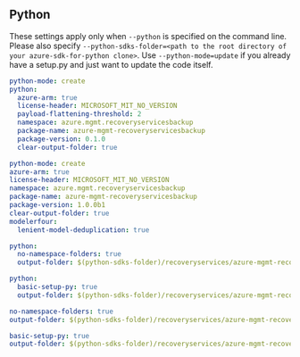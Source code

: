 ## Python

These settings apply only when `--python` is specified on the command line.
Please also specify `--python-sdks-folder=<path to the root directory of your azure-sdk-for-python clone>`.
Use `--python-mode=update` if you already have a setup.py and just want to update the code itself.

``` yaml $(python) && !$(track2)
python-mode: create
python:
  azure-arm: true
  license-header: MICROSOFT_MIT_NO_VERSION
  payload-flattening-threshold: 2
  namespace: azure.mgmt.recoveryservicesbackup
  package-name: azure-mgmt-recoveryservicesbackup
  package-version: 0.1.0
  clear-output-folder: true
```
``` yaml $(python) && $(track2)
python-mode: create
azure-arm: true
license-header: MICROSOFT_MIT_NO_VERSION
namespace: azure.mgmt.recoveryservicesbackup
package-name: azure-mgmt-recoveryservicesbackup
package-version: 1.0.0b1
clear-output-folder: true
modelerfour:
  lenient-model-deduplication: true
```
``` yaml $(python) && $(python-mode) == 'update' && !$(track2)
python:
  no-namespace-folders: true
  output-folder: $(python-sdks-folder)/recoveryservices/azure-mgmt-recoveryservicesbackup/azure/mgmt/recoveryservicesbackup
```
``` yaml $(python) && $(python-mode) == 'create' && !$(track2)
python:
  basic-setup-py: true
  output-folder: $(python-sdks-folder)/recoveryservices/azure-mgmt-recoveryservicesbackup
```
``` yaml $(python) && $(python-mode) == 'update' && $(track2)
no-namespace-folders: true
output-folder: $(python-sdks-folder)/recoveryservices/azure-mgmt-recoveryservicesbackup/azure/mgmt/recoveryservicesbackup
```
``` yaml $(python) && $(python-mode) == 'create' && $(track2)
basic-setup-py: true
output-folder: $(python-sdks-folder)/recoveryservices/azure-mgmt-recoveryservicesbackup
```
